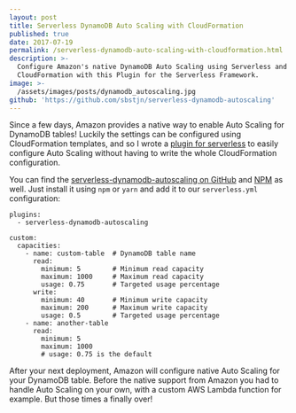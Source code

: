 ```yaml
---
layout: post
title: Serverless DynamoDB Auto Scaling with CloudFormation
published: true
date: 2017-07-19
permalink: /serverless-dynamodb-auto-scaling-with-cloudformation.html
description: >-
  Configure Amazon's native DynamoDB Auto Scaling using Serverless and 
  CloudFormation with this Plugin for the Serverless Framework.
image: >-
  /assets/images/posts/dynamodb_autoscaling.jpg
github: 'https://github.com/sbstjn/serverless-dynamodb-autoscaling'
---
```


Since a few days, Amazon provides a native way to enable Auto Scaling for DynamoDB tables! Luckily the settings can be configured using CloudFormation templates, and so I wrote a [plugin for serverless](https://github.com/sbstjn/serverless-dynamodb-autoscaling) to easily configure Auto Scaling without having to write the whole CloudFormation configuration.

You can find the [serverless-dynamodb-autoscaling on GitHub](https://github.com/sbstjn/serverless-dynamodb-autoscaling) and [NPM]([serverless-dynamodb-autoscaling](https://www.npmjs.com/package/serverless-dynamodb-autoscaling)) as well. Just install it using `npm` or `yarn` and add it to our `serverless.yml` configuration:

```
plugins:
  - serverless-dynamodb-autoscaling

custom:
  capacities:
    - name: custom-table  # DynamoDB table name
      read:
        minimum: 5        # Minimum read capacity
        maximum: 1000     # Maximum read capacity
        usage: 0.75       # Targeted usage percentage
      write:
        minimum: 40       # Minimum write capacity
        maximum: 200      # Maximum write capacity
        usage: 0.5        # Targeted usage percentage
    - name: another-table
      read:
        minimum: 5
        maximum: 1000
        # usage: 0.75 is the default
```

After your next deployment, Amazon will configure native Auto Scaling for your DynamoDB table. Before the native support from Amazon you had to handle Auto Scaling on your own, with a custom AWS Lambda function for example. But those times a finally over!
